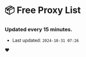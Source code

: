 # :package: Free Proxy List
### Updated every 15 minutes.

- Last updated: `2024-10-31 07:26`

:heart:
